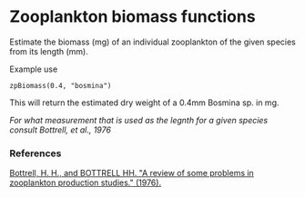 # Zooplankton biomass functions

Estimate the biomass (mg) of an individual zooplankton of the given species from its length  (mm).

Example use
```
zpBiomass(0.4, "bosmina")
```

This will return the estimated dry weight of a 0.4mm Bosmina sp. in mg.

*For what measurement that is used as the legnth for a given species consult Bottrell, et al., 1976*

### References
[Bottrell, H. H., and BOTTRELL HH. "A review of some problems in zooplankton production studies." (1976).](https://scholar.google.com/scholar_lookup?title=A%20review%20of%20some%20problems%20in%20zooplankton%20production%20studies&journal=Norw.%20J.%20Zool.&volume=24&pages=419-456&publication_year=1976&author=Bottrell%2CH.%20H.&author=Duncan%2CA.&author=Gliwicz%2CZ.%20M.&author=Grygierek%2CE.&author=Herzig%2CA.&author=Hilbricht-Ilkwoska%2CA.&author=Kurasawa%2CH.&author=Larsson%2CP.&author=Weglenska%2CT.)
